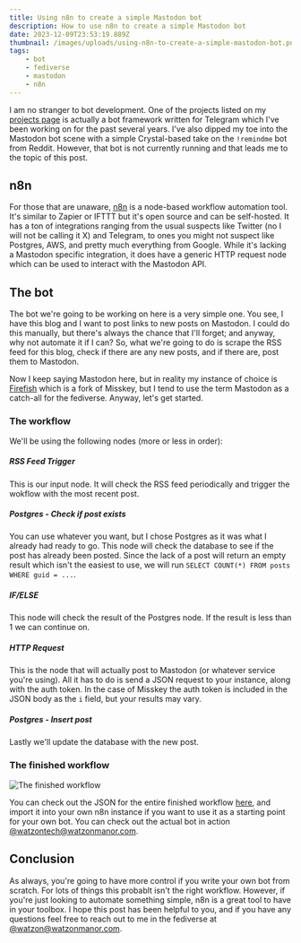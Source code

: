 ```yaml
---
title: Using n8n to create a simple Mastodon bot
description: How to use n8n to create a simple Mastodon bot
date: 2023-12-09T23:53:19.889Z
thumbnail: /images/uploads/using-n8n-to-create-a-simple-mastodon-bot.png
tags:
    - bot
    - fediverse
    - mastodon
    - n8n
---
```


I am no stranger to bot development. One of the projects listed on my [projects page](/projects) is actually a bot framework written for Telegram which I've been working on for the past several years. I've also dipped my toe into the Mastodon bot scene with a simple Crystal-based take on the `!remindme` bot from Reddit. However, that bot is not currently running and that leads me to the topic of this post.

## n8n

For those that are unaware, [n8n](https://n8n.io/) is a node-based workflow automation tool. It's similar to Zapier or IFTTT but it's open source and can be self-hosted. It has a ton of integrations ranging from the usual suspects like Twitter (no I will not be calling it X) and Telegram, to ones you might not suspect like Postgres, AWS, and pretty much everything from Google. While it's lacking a Mastodon specific integration, it does have a generic HTTP request node which can be used to interact with the Mastodon API.

## The bot

The bot we're going to be working on here is a very simple one. You see, I have this blog and I want to post links to new posts on Mastodon. I could do this manually, but there's always the chance that I'll forget; and anyway, why not automate it if I can? So, what we're going to do is scrape the RSS feed for this blog, check if there are any new posts, and if there are, post them to Mastodon.

Now I keep saying Mastodon here, but in reality my instance of choice is [Firefish](https://joinfirefish.org/) which is a fork of Misskey, but I tend to use the term Mastodon as a catch-all for the fediverse. Anyway, let's get started.

### The workflow

We'll be using the following nodes (more or less in order):

##### RSS Feed Trigger

This is our input node. It will check the RSS feed periodically and trigger the wokflow with the most recent post.


##### Postgres - Check if post exists

You can use whatever you want, but I chose Postgres as it was what I already had ready to go. This node will check the database to see if the post has already been posted. Since the lack of a post will return an empty result which isn't the easiest to use, we will run `SELECT COUNT(*) FROM posts WHERE guid = ...`.

##### IF/ELSE

This node will check the result of the Postgres node. If the result is less than 1 we can continue on.

##### HTTP Request

This is the node that will actually post to Mastodon (or whatever service you're using). All it has to do is send a JSON request to your instance, along with the auth token. In the case of Misskey the auth token is included in the JSON body as the `i` field, but your results may vary.

##### Postgres - Insert post

Lastly we'll update the database with the new post.

### The finished workflow

![The finished workflow](/images/uploads/using-n8n-to-create-a-simple-mastodon-bot.png)

You can check out the JSON for the entire finished workflow [here](https://0x45.st/repeat-gain-sum.json), and import it into your own n8n instance if you want to use it as a starting point for your own bot. You can check out the actual bot in action [@watzontech@watzonmanor.com](https://watzonmanor.com/@watzontech).

## Conclusion

As always, you're going to have more control if you write your own bot from scratch. For lots of things this probablt isn't the right workflow. However, if you're just looking to automate something simple, n8n is a great tool to have in your toolbox. I hope this post has been helpful to you, and if you have any questions feel free to reach out to me in the fediverse at [@watzon@watzonmanor.com](https://watzonmanor.com/@watzon).
